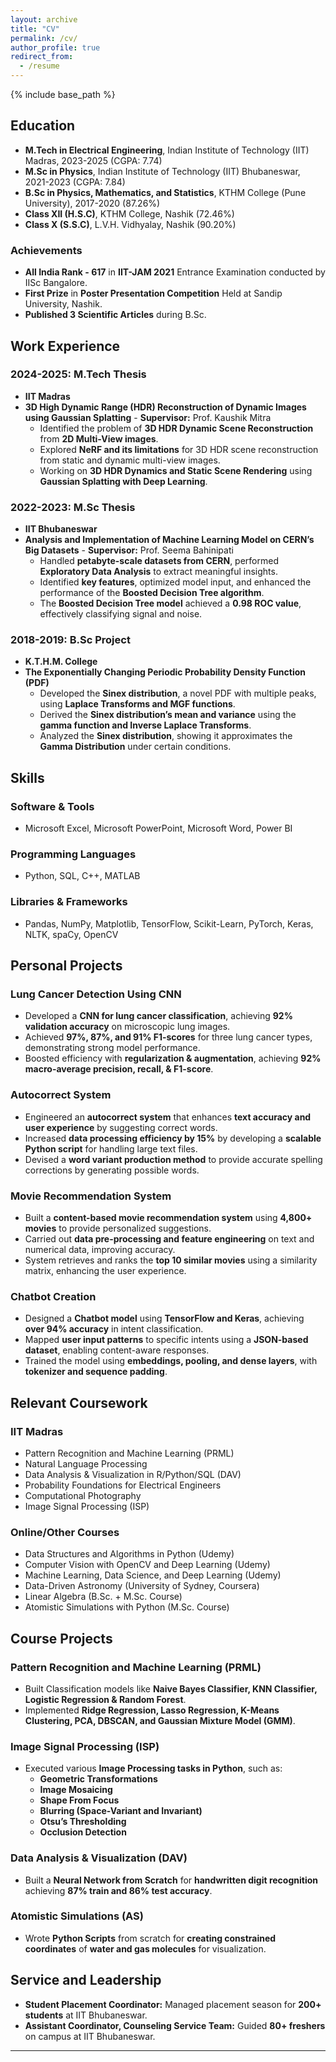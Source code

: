 ```yaml
---
layout: archive
title: "CV"
permalink: /cv/
author_profile: true
redirect_from:
  - /resume
---
```


{% include base_path %}

## Education

* **M.Tech in Electrical Engineering**, Indian Institute of Technology (IIT) Madras, 2023-2025 (CGPA: 7.74)  
* **M.Sc in Physics**, Indian Institute of Technology (IIT) Bhubaneswar, 2021-2023 (CGPA: 7.84)  
* **B.Sc in Physics, Mathematics, and Statistics**, KTHM College (Pune University), 2017-2020 (87.26%)  
* **Class XII (H.S.C)**, KTHM College, Nashik (72.46%)  
* **Class X (S.S.C)**, L.V.H. Vidhyalay, Nashik (90.20%)  

### Achievements
* **All India Rank - 617** in **IIT-JAM 2021** Entrance Examination conducted by IISc Bangalore.  
* **First Prize** in **Poster Presentation Competition** Held at Sandip University, Nashik.  
* **Published 3 Scientific Articles** during B.Sc.  

## Work Experience

### 2024-2025: M.Tech Thesis  
* **IIT Madras**  
* **3D High Dynamic Range (HDR) Reconstruction of Dynamic Images using Gaussian Splatting** - **Supervisor:** Prof. Kaushik Mitra  
  - Identified the problem of **3D HDR Dynamic Scene Reconstruction** from **2D Multi-View images**.  
  - Explored **NeRF and its limitations** for 3D HDR scene reconstruction from static and dynamic multi-view images.  
  - Working on **3D HDR Dynamics and Static Scene Rendering** using **Gaussian Splatting with Deep Learning**.  

### 2022-2023: M.Sc Thesis  
* **IIT Bhubaneswar**  
* **Analysis and Implementation of Machine Learning Model on CERN’s Big Datasets** - **Supervisor:** Prof. Seema Bahinipati  
  - Handled **petabyte-scale datasets from CERN**, performed **Exploratory Data Analysis** to extract meaningful insights.  
  - Identified **key features**, optimized model input, and enhanced the performance of the **Boosted Decision Tree algorithm**.  
  - The **Boosted Decision Tree model** achieved a **0.98 ROC value**, effectively classifying signal and noise.  

### 2018-2019: B.Sc Project  
* **K.T.H.M. College**  
* **The Exponentially Changing Periodic Probability Density Function (PDF)**  
  - Developed the **Sinex distribution**, a novel PDF with multiple peaks, using **Laplace Transforms and MGF functions**.  
  - Derived the **Sinex distribution’s mean and variance** using the **gamma function and Inverse Laplace Transforms**.  
  - Analyzed the **Sinex distribution**, showing it approximates the **Gamma Distribution** under certain conditions.  

## Skills

### Software & Tools  
* Microsoft Excel, Microsoft PowerPoint, Microsoft Word, Power BI  

### Programming Languages  
* Python, SQL, C++, MATLAB  

### Libraries & Frameworks  
* Pandas, NumPy, Matplotlib, TensorFlow, Scikit-Learn, PyTorch, Keras, NLTK, spaCy, OpenCV  

## Personal Projects

### **Lung Cancer Detection Using CNN**  
* Developed a **CNN for lung cancer classification**, achieving **92% validation accuracy** on microscopic lung images.  
* Achieved **97%, 87%, and 91% F1-scores** for three lung cancer types, demonstrating strong model performance.  
* Boosted efficiency with **regularization & augmentation**, achieving **92% macro-average precision, recall, & F1-score**.  

### **Autocorrect System**  
* Engineered an **autocorrect system** that enhances **text accuracy and user experience** by suggesting correct words.  
* Increased **data processing efficiency by 15%** by developing a **scalable Python script** for handling large text files.  
* Devised a **word variant production method** to provide accurate spelling corrections by generating possible words.  

### **Movie Recommendation System**  
* Built a **content-based movie recommendation system** using **4,800+ movies** to provide personalized suggestions.  
* Carried out **data pre-processing and feature engineering** on text and numerical data, improving accuracy.  
* System retrieves and ranks the **top 10 similar movies** using a similarity matrix, enhancing the user experience.  

### **Chatbot Creation**  
* Designed a **Chatbot model** using **TensorFlow and Keras**, achieving **over 94% accuracy** in intent classification.  
* Mapped **user input patterns** to specific intents using a **JSON-based dataset**, enabling content-aware responses.  
* Trained the model using **embeddings, pooling, and dense layers**, with **tokenizer and sequence padding**.  

## Relevant Coursework

### IIT Madras  
* Pattern Recognition and Machine Learning (PRML)  
* Natural Language Processing  
* Data Analysis & Visualization in R/Python/SQL (DAV)  
* Probability Foundations for Electrical Engineers  
* Computational Photography  
* Image Signal Processing (ISP)  

### Online/Other Courses  
* Data Structures and Algorithms in Python (Udemy)  
* Computer Vision with OpenCV and Deep Learning (Udemy)  
* Machine Learning, Data Science, and Deep Learning (Udemy)  
* Data-Driven Astronomy (University of Sydney, Coursera)  
* Linear Algebra (B.Sc. + M.Sc. Course)  
* Atomistic Simulations with Python (M.Sc. Course)  

## Course Projects  

### **Pattern Recognition and Machine Learning (PRML)**  
* Built Classification models like **Naive Bayes Classifier, KNN Classifier, Logistic Regression & Random Forest**.  
* Implemented **Ridge Regression, Lasso Regression, K-Means Clustering, PCA, DBSCAN, and Gaussian Mixture Model (GMM)**.  

### **Image Signal Processing (ISP)**  
* Executed various **Image Processing tasks in Python**, such as:  
  - **Geometric Transformations**  
  - **Image Mosaicing**  
  - **Shape From Focus**  
  - **Blurring (Space-Variant and Invariant)**  
  - **Otsu’s Thresholding**  
  - **Occlusion Detection**  

### **Data Analysis & Visualization (DAV)**  
* Built a **Neural Network from Scratch** for **handwritten digit recognition** achieving **87% train and 86% test accuracy**.  

### **Atomistic Simulations (AS)**  
* Wrote **Python Scripts** from scratch for **creating constrained coordinates** of **water and gas molecules** for visualization.  

## Service and Leadership  

* **Student Placement Coordinator:** Managed placement season for **200+ students** at IIT Bhubaneswar.  
* **Assistant Coordinator, Counseling Service Team:** Guided **80+ freshers** on campus at IIT Bhubaneswar.  


---



